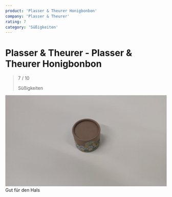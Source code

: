 ```yaml
---
product: 'Plasser & Theurer Honigbonbon'
company: 'Plasser & Theurer'
rating: 7
category: 'Süßigkeiten'
---
```


# Plasser & Theurer - Plasser & Theurer Honigbonbon
>
> 7 / 10
>
> Süßigkeiten

![Plasser & Theurer Honigbonbon](./assets/plasser-&-theurer-plasser-&-theurer-honigbonbon-747bf9bf-f76f-4bad-a977-56bbb5eac720.jpg)
Gut für den Hals
